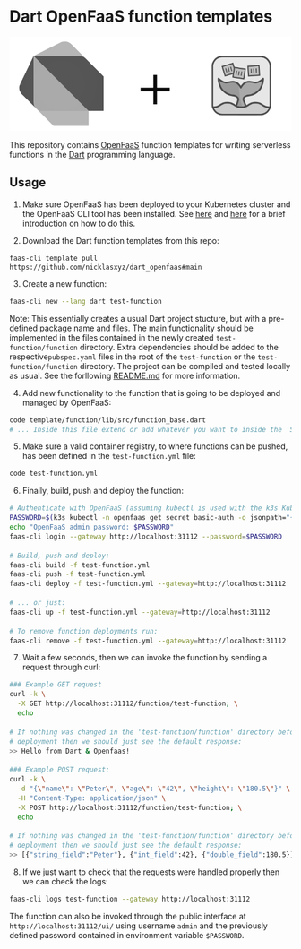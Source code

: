 # Dart OpenFaaS function templates

<p align="center">
  <img src="preview/logo.png" />
</p>


This repository contains [OpenFaaS](https://github.com/openfaas) function templates for writing serverless functions in the [Dart](https://dart.dev/) programming language.


## Usage

1. Make sure OpenFaaS has been deployed to your Kubernetes cluster and the OpenFaaS CLI tool has been installed. See [here](https://github.com/NicklasXYZ/selfhosted-serverless) and [here](https://github.com/NicklasXYZ/selfhosted-serverless/blob/main/OpenFaaS.md) for a brief introduction on how to do this.

2. Download the Dart function templates from this repo:

```
faas-cli template pull https://github.com/nicklasxyz/dart_openfaas#main
```

3. Create a new function:

``` bash
faas-cli new --lang dart test-function
```

Note: This essentially creates a usual Dart project stucture, but with a pre-defined package name and files. The main functionality should be implemented in the files contained in the newly created `test-function/function` directory. Extra dependencies should be added to the respective`pubspec.yaml` files in the root of the `test-function` or the `test-function/function` directory. The project can be compiled and tested locally as usual. See the forllowing [README.md](template/README.md) for more information.

4. Add new functionality to the function that is going to be deployed and managed by OpenFaaS:

``` bash
code template/function/lib/src/function_base.dart
# ... Inside this file extend or add whatever you want to inside the 'Service' class  
```

5. Make sure a valid container registry, to where functions can be pushed, has been defined in the `test-function.yml` file:

``` bash
code test-function.yml
```

6. Finally, build, push and deploy the function:

```bash
# Authenticate with OpenFaaS (assuming kubectl is used with the k3s Kubernetes distribution):
PASSWORD=$(k3s kubectl -n openfaas get secret basic-auth -o jsonpath="{.data.basic-auth-password}" | base64 --decode) && \
echo "OpenFaaS admin password: $PASSWORD"
faas-cli login --gateway http://localhost:31112 --password=$PASSWORD

# Build, push and deploy:
faas-cli build -f test-function.yml
faas-cli push -f test-function.yml
faas-cli deploy -f test-function.yml --gateway=http://localhost:31112

# ... or just:
faas-cli up -f test-function.yml --gateway=http://localhost:31112

# To remove function deployments run:
faas-cli remove -f test-function.yml --gateway=http://localhost:31112
```

7. Wait a few seconds, then we can invoke the function by sending a request through curl:

```bash
### Example GET request
curl -k \
  -X GET http://localhost:31112/function/test-function; \
  echo

# If nothing was changed in the 'test-function/function' directory before
# deployment then we should just see the default response:
>> Hello from Dart & Openfaas!

### Example POST request:
curl -k \
  -d "{\"name\": \"Peter\", \"age\": \"42\", \"height\": \"180.5\"}" \
  -H "Content-Type: application/json" \
  -X POST http://localhost:31112/function/test-function; \
  echo

# If nothing was changed in the 'test-function/function' directory before
# deployment then we should just see the default response:
>> [{"string_field":"Peter"}, {"int_field":42}, {"double_field":180.5}]
```

8. If we just want to check that the requests were handled properly then we can check the logs:

```bash
faas-cli logs test-function --gateway http://localhost:31112
```

The function can also be invoked through the public interface at `http://localhost:31112/ui/` using username `admin` and the previously defined password contained in environment variable `$PASSWORD`.
